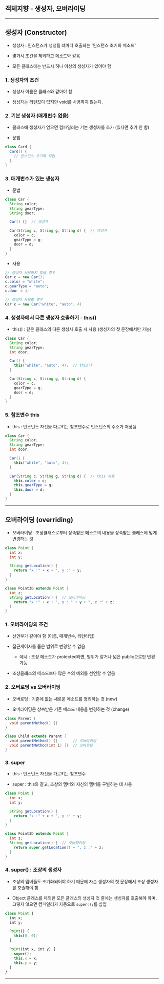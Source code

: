 ## 객체지향 - 생성자, 오버라이딩

***

## 생성자 (Constructor)
- 생성자 : 인스턴스가 생성될 떄마다 호출되는 '인스턴스 초기화 메소드'

- 몇가시 조건을 제외하고 메소드와 같음

- 모든 클래스에는 반드시 하나 이상의 생성자가 있어야 함


### 1. 생성자의 조건
- 생성자 이름은 클래스와 같아야 함

- 생성자는 리턴값이 없지만 void를 사용하지 않는다.


### 2. 기본 생성자 (매개변수 없음)
- 클래스에 생성자가 없으면 컴파일러는 기본 생성자를 추가 (있다면 추가 안 함)

- 문법
```java
class Card {
  Card() {
    // 인스턴스 초기화 작업
  }
}
```

### 3. 매개변수가 있는 생성자
- 문법
```java
class Car {
  String color;
  String gearType;
  String door;

  Car() {}  // 생성자

  Car(String c, String g, String d) {  // 생성자
    color = c;
    gearType = g;
    door = d;
  }
}
```

- 사용
```java
// 생성자 사용하지 않을 경우
Car c = new Car();
c.color = "white";
c.gearType = "auto";
c.door = 4;

// 생성자 사용할 경우
Car c = new Car("white", "auto", 4)
```

### 4. 생성자에서 다른 생성자 호출하기 - this()
- this() : 같은 클래스의 다른 생성사 호출 시 사용 (생성자의 첫 문장에서만 가능)
```java
class Car {
  String color;
  String gearType;
  int door;

  Car() {
    this("white", "auto", 4);  // this()
  }

  Car(String c, String g, String d) {
    color = c;
    gearType = g;
    door = d;
  }
}
```

### 5. 참조변수 this
- this : 인스턴스 자신을 다르키는 참조변수로 인스턴스의 주소가 저장됨
```java
class Car {
  String color;
  String gearType;
  int door;

  Car() {
    this("white", "auto", 4);
  }

  Car(String c, String g, String d) {  // this 사용
    this.color = c;
    this.gearType = g;
    this.door = d;
  }
}
```

***

## 오버라이딩 (overriding)
- 오버라이딩 : 조상클래스로부터 상속받은 메소드의 내용을 상속받는 클래스에 맞게 변경하는 것

```java
class Point {
  int x;
  int y;

  String getLocation() {
    return "x :" + x + ", y :" + y;
  }
}

class Point3D extends Point {
  int z;
  String getLocation() {  // 오버라이딩
    return "x :" + x + ", y : " + y + ", z :" + z;
  }
}
```

### 1. 오버라이딩의 조건
- 선언부가 같아야 함 (이름, 매개변수, 리턴타입)

- 접근제어자를 좁은 범위로 변경할 수 없음
  - 예시 : 조상 메소드가 protected라면, 범위가 같거나 넓은 public으로만 변경 가능

- 조상클래스의 메소드보다 많은 수의 예외를 선언할 수 없음

### 2. 오버로딩 vs 오버라이딩
- 오버로딩 : 기존에 없는 새로운 메소드를 정리하는 것 (new) 

- 오버라이딩은 상속받은 기존 메소드 내용을 변경하는 것 (change)

```java
class Parent {
  void parentMethod() {}
}

class Child extends Parent {
  void parentMethod() {}       // 오버라이딩
  void parentMethod(int i) {}  // 오버로딩
}
```

### 3. super
- this : 인스턴스 자신을 가르키는 참조변수

- super : this와 같고, 조상의 멤버와 자신의 멤버를 구별하는 데 사용
```java
class Point {
  int x;
  int y;

  String getLocation() {
    return "x :" + x + ", y :" + y;
  }
}

class Point3D extends Point {
  int z;
  String getLocation() {  // 오버라이딩
    return super.getLocation() + ", z :" + z;
  }
}
```

### 4. super() : 조상의 생성자
- 조상의 멤버들도 초기화되어야 하기 때문에 자손 생성자의 첫 문장에서 조상 생성자를 호출해야 함

- Object 클래스를 제외한 모든 클래스의 생성자 첫 줄에는 생성자를 호출해야 하며, 그렇지 않으면 컴파일러가 자동으로 ```super();```를 삽입

```js
class Point {
  int x;
  int y;

  Point() {
    this(0, 0);
  }

  Point(int x, int y) {
    super();
    this.x = x;
    this.y = y;
  }
}
```

***
